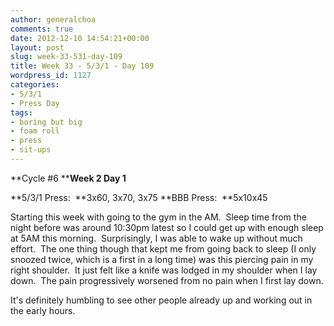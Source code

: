 ```yaml
---
author: generalchoa
comments: true
date: 2012-12-10 14:54:21+00:00
layout: post
slug: week-33-531-day-109
title: Week 33 - 5/3/1 - Day 109
wordpress_id: 1127
categories:
- 5/3/1
- Press Day
tags:
- boring but big
- foam roll
- press
- sit-ups
---
```


**Cycle #6
****Week 2 Day 1**

**5/3/1 Press:  **3x60, 3x70, 3x75
**BBB Press:  **5x10x45

Starting this week with going to the gym in the AM.  Sleep time from the night before was around 10:30pm latest so I could get up with enough sleep at 5AM this morning.  Surprisingly, I was able to wake up without much effort.  The one thing though that kept me from going back to sleep (I only snoozed twice, which is a first in a long time) was this piercing pain in my right shoulder.  It just felt like a knife was lodged in my shoulder when I lay down.  The pain progressively worsened from no pain when I first lay down.

It's definitely humbling to see other people already up and working out in the early hours.
